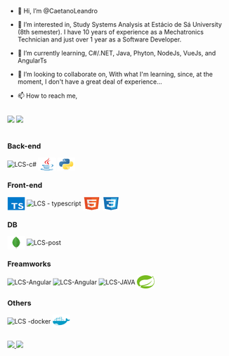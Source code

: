 - 👋 Hi, I’m @CaetanoLeandro

- 👀 I’m interested in,
Study Systems Analysis at Estácio de Sá University (8th semester).
I have 10 years of experience as a Mechatronics Technician and just over 1 year as a Software Developer.

- 🌱 I’m currently learning, C#/.NET, Java, Phyton, NodeJs, VueJs, and AngularTs

- 💞️ I’m looking to collaborate on,
With what I'm learning, since, at the moment, I don't have a great deal of experience...

- 📫 How to reach me,
<!---
CaetanoLeandro/CaetanoLeandro is a ✨ special ✨ repository because its `README.md` (this file) appears on your GitHub profile.
You can click the Preview link to take a look at your changes.
--->
<div style="display: inline_block"><br>
  <a href = "mailto:contatolcaetano30@gmail.com"><img src="https://img.shields.io/badge/-Gmail-%23333?style=for-the-badge&logo=gmail&logoColor=white" target="_blank"></a>
  <a href="https://www.linkedin.com/in/leandro-caetano-da-silva-189b4647/" target="_blank"><img src="https://img.shields.io/badge/-LinkedIn-%230077B5?style=for-the-badge&logo=linkedin&logoColor=white" target="_blank"></a> 
 <div style="display: inline_block"><br>
   <!-- Tecnologias -->  

  

<div style="display: inline_block">

  

 <h3> Back-end </h3>
  
<img align="center" alt="LCS-c#" height="30" width="40" src="https://cdn.jsdelivr.net/gh/devicons/devicon/icons/csharp/csharp-original.svg">
 <img align="center" alt="LCS-JAVA" height="30" width="40" src="https://raw.githubusercontent.com/devicons/devicon/master/icons/java/java-original.svg">
<img align="center" alt="LCS-phyton" height="30" width="40" src="https://raw.githubusercontent.com/devicons/devicon/master/icons/python/python-original.svg">


   <h3> Front-end </h3>
<img align="center" alt="LCS - typescript" height="30" width="40" src="https://raw.githubusercontent.com/devicons/devicon/master/icons/typescript/typescript-plain.svg">  
  <img align="center" alt="LCS - typescript" height="30" width="40" src="https://cdn.jsdelivr.net/gh/devicons/devicon/icons/vuejs/vuejs-original-wordmark.svg" />         
  <img align="center" alt="HTML" height="30" width="40" src="https://raw.githubusercontent.com/devicons/devicon/master/icons/html5/html5-original.svg">
 <img align="center" alt="CSS" height="30" width="40" src="https://raw.githubusercontent.com/devicons/devicon/master/icons/css3/css3-original.svg">  
 <h3> DB </h3>
  <img align="center" alt="LCS-mongodb" height="30" width="40" src="https://raw.githubusercontent.com/devicons/devicon/master/icons/mongodb/mongodb-original.svg"> 
  <img align="center" alt="LCS-post" height="30" width="40" src="https://cdn.jsdelivr.net/gh/devicons/devicon/icons/postgresql/postgresql-original.svg" />
          
  
  <h3> Freamworks </h3> 
  <img align="center" alt="LCS-Angular" height="30" width="40" src="https://cdn.jsdelivr.net/gh/devicons/devicon/icons/dotnetcore/dotnetcore-original.svg" />     
  <img align="center" alt="LCS-Angular" height="30" width="40" src="https://cdn.jsdelivr.net/gh/devicons/devicon/icons/angularjs/angularjs-original.svg"/>
  <img img align="center" alt="LCS-JAVA" height="30" width="40"src="https://cdn.jsdelivr.net/gh/devicons/devicon/icons/gradle/gradle-plain.svg" /> 
  <img align="center" alt="LCS-spring" height="30" width="40" src="https://raw.githubusercontent.com/devicons/devicon/master/icons/spring/spring-original.svg">
          
  
   <h3> Others </h3>
  <img align="center" alt="LCS -docker" height="30" width="40" src="https://cdn.jsdelivr.net/gh/devicons/devicon/icons/azure/azure-original.svg"/>
  <img align="center" alt="LCS -docker" height="30" width="40" src="https://raw.githubusercontent.com/devicons/devicon/master/icons/docker/docker-plain.svg">

  ##
 
<div> 
  <a href="https://github.com/CaetanoLeandro">
  <img height="180em" src="https://github-readme-stats.vercel.app/api?username=CaetanoLeandro&show_icons=true&theme=dark&include_all_commits=true&count_private=true"/>
    <img height="180em" src="https://github-readme-stats.vercel.app/api/top-langs/?username=CaetanoLeandro&layout=compact&langs_count=7&theme=dark"/>

 
</div>
